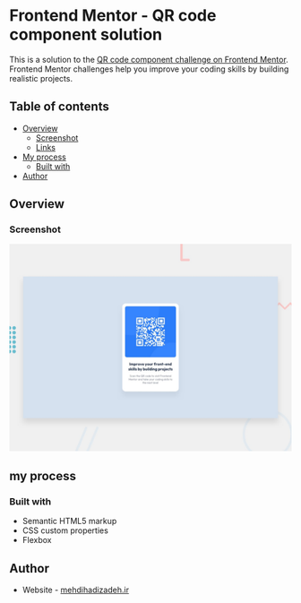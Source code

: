 # Frontend Mentor - QR code component solution

This is a solution to the [QR code component challenge on Frontend Mentor](https://www.frontendmentor.io/challenges/qr-code-component-iux_sIO_H). Frontend Mentor challenges help you improve your coding skills by building realistic projects.

## Table of contents

- [Overview](#overview)
  - [Screenshot](#screenshot)
  - [Links](#links)
- [My process](#my-process)
  - [Built with](#built-with)
- [Author](#author)

## Overview

### Screenshot

![](assets/design/desktop-preview.jpg)

## my process

### Built with

- Semantic HTML5 markup
- CSS custom properties
- Flexbox

## Author

- Website - [mehdihadizadeh.ir](https://mehdihadizadeh.ir/)
